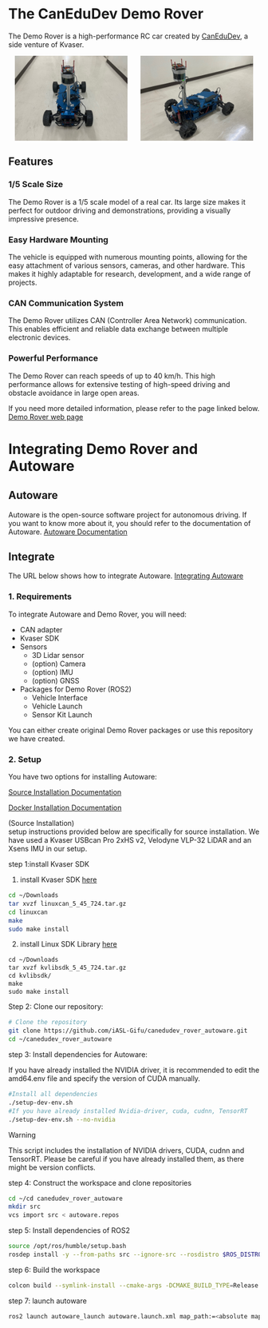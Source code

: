 # The CanEduDev Demo Rover
The Demo Rover is a high-performance RC car created by [CanEduDev](https://www.canedudev.com/), a side venture of Kvaser.

<div style="display: flex; justify-content: space-around;">
  <img src="./docs/rover_img_front.jpeg" alt="Rover Image Front" style="width: 45%;">
  <img src="./docs/rover_img_side.jpeg" alt="Rover Image Side" style="width: 45%;">
</div>

## Features
### 1/5 Scale Size  

The Demo Rover is a 1/5 scale model of a real car. Its large size makes it perfect for outdoor driving and demonstrations, providing a visually impressive presence.

### Easy Hardware Mounting  

The vehicle is equipped with numerous mounting points, allowing for the easy attachment of various sensors, cameras, and other hardware. This makes it highly adaptable for research, development, and a wide range of projects.

### CAN Communication System  

The Demo Rover utilizes CAN (Controller Area Network) communication. This enables efficient and reliable data exchange between multiple electronic devices. 

### Powerful Performance  

The Demo Rover can reach speeds of up to 40 km/h. This high performance allows for extensive testing of high-speed driving and obstacle avoidance in large open areas.    

 If you need more detailed information, please refer to the page linked below.
[Demo Rover web page](https://www.canedudev.com/product/demo-rover/)

# Integrating Demo Rover and Autoware
## Autoware
Autoware is the open-source software project for autonomous driving. If you want to know more about it, you should refer to the documentation of Autoware.
[Autoware Documentation](https://autowarefoundation.github.io/autoware-documentation/pr-347/)

## Integrate
The URL below shows how to integrate Autoware.
[Integrating Autoware](https://autowarefoundation.github.io/autoware-documentation/main/how-to-guides/integrating-autoware/overview/)

### 1. Requirements
To integrate Autoware and Demo Rover, you will need:
- CAN adapter
- Kvaser SDK
- Sensors
    - 3D Lidar sensor
    - (option) Camera
    - (option) IMU
    - (option) GNSS
- Packages for Demo Rover (ROS2)
    - Vehicle Interface
    - Vehicle Launch
    - Sensor Kit Launch

You can either create original Demo Rover packages or use this repository we have created.

### 2. Setup
You have two options for installing Autoware:

[Source Installation Documentation](https://autowarefoundation.github.io/autoware-documentation/main/installation/autoware/source-installation/)

[Docker Installation Documentation](https://autowarefoundation.github.io/autoware-documentation/main/installation/autoware/docker-installation/)

(Source Installation)  
setup instructions provided below are specifically for source installation. We have used a Kvaser USBcan Pro 2xHS v2, Velodyne VLP-32 LiDAR and an Xsens IMU in our setup.  

step 1:install Kvaser SDK   

1. install Kvaser SDK [here](https://kvaser.com/single-download/?download_id=47184)

```bash
cd ~/Downloads
tar xvzf linuxcan_5_45_724.tar.gz 
cd linuxcan
make
sudo make install 
```

2. install Linux SDK Library [here](https://kvaser.com/single-download/?download_id=47184)

```shell
cd ~/Downloads
tar xvzf kvlibsdk_5_45_724.tar.gz 
cd kvlibsdk/
make 
sudo make install
```

Step 2: Clone our repository:
```bash
# Clone the repository
git clone https://github.com/iASL-Gifu/canedudev_rover_autoware.git
cd ~/canedudev_rover_autoware
```

step 3: Install dependencies for Autoware:  

If you have already installed the NVIDIA driver, it is recommended to edit the amd64.env file and specify the version of CUDA manually.
```bash
#Install all dependencies
./setup-dev-env.sh
#If you have already installed Nvidia-driver, cuda, cudnn, TensorRT
./setup-dev-env.sh --no-nvidia 

```
> [!WARNING]
> This script includes the installation of NVIDIA drivers, CUDA, cudnn and TensorRT. Please be careful if you have already installed them, as there might be version conflicts.

step 4: Construct the workspace and clone repositories
```bash
cd ~/cd canedudev_rover_autoware
mkdir src
vcs import src < autoware.repos
```

step 5: Install dependencies of ROS2
```bash
source /opt/ros/humble/setup.bash
rosdep install -y --from-paths src --ignore-src --rosdistro $ROS_DISTRO
```

step 6: Build the workspace
```bash
colcon build --symlink-install --cmake-args -DCMAKE_BUILD_TYPE=Release
```

step 7: launch autoware
```bash
ros2 launch autoware_launch autoware.launch.xml map_path:=<absolute map path>

```